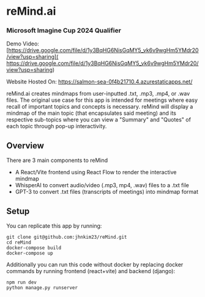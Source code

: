 # reMind.ai

### Microsoft Imagine Cup 2024 Qualifier 

Demo Video:  [https://drive.google.com/file/d/1y3BqHG6NisGqMY5_vk6v9wgHm5YMdr20/view?usp=sharing]( https://drive.google.com/file/d/1y3BqHG6NisGqMY5_vk6v9wgHm5YMdr20/view?usp=sharing)

Website Hosted On: https://salmon-sea-0f4b21710.4.azurestaticapps.net/

reMind.ai creates mindmaps from user-inputted .txt, .mp3, .mp4, or .wav files. The original use case for this app is intended for meetings where easy recall of important topics and concepts is necessary. reMind will display a mindmap of the main topic (that encapsulates said meeting) and its respective sub-topics where you can view a "Summary" and "Quotes" of each topic through pop-up interactivity.

## Overview
There are 3 main components to reMind
- A React/Vite frontend using React Flow to render the interactive mindmap
- WhisperAI to convert audio/video (.mp3, mp4, .wav) files to a .txt file
- GPT-3 to convert .txt files (transcripts of meetings) into mindmap format

## Setup
You can replicate this app by running:
```
git clone git@github.com:jhnkim23/reMind.git
cd reMind
docker-compose build
docker-compose up
```
Additionally you can run this code without docker by replacing docker commands by running frontend (react+vite) and backend (django):
```
npm run dev
python manage.py runserver
```
